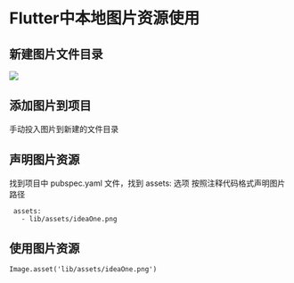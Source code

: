 # Flutter中本地图片资源使用

## 新建图片文件目录

![](http://ww2.sinaimg.cn/large/006tNc79ly1g4bgdobfvvj30k80wy43y.jpg)

## 添加图片到项目
手动投入图片到新建的文件目录
## 声明图片资源

找到项目中 pubspec.yaml 文件，找到 assets: 选项 按照注释代码格式声明图片路径

```
 assets:
   - lib/assets/ideaOne.png
```

## 使用图片资源

```
Image.asset('lib/assets/ideaOne.png')
```